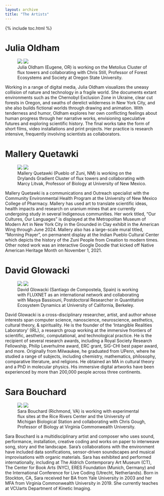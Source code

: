 ```yaml
---
layout: archive
title: "The Artists"
---
```


{% include toc.html %}

# Julia Oldham

<figure class="half">
	<img src="https://fluxnetair.github.io/images/Julia.jpg">
	<img src="https://fluxnetair.github.io/images/Chris_S.png">
	<figcaption>Julia Oldham (Eugene, OR) is working on the Metolius Cluster of flux towers and collaborating with Chris Still, Professor of Forest Ecosystems and Society at Oregon State University.</figcaption>
</figure>

Working in a range of digital media, Julia Oldham visualizes the uneasy collision of nature and technology in a fragile world. She documents extant environments such as the Chernobyl Exclusion Zone in Ukraine, clear cut forests in Oregon, and swaths of derelict wilderness in New York City, and she also builds fictional worlds through drawing and animation. With tenderness and humor, Oldham explores her own conflicting feelings about human progress through her narrative works, envisioning speculative futures and exploring scientific history. The final works take the form of short films, video installations and print projects. Her practice is research intensive, frequently involving scientists as collaborators.

# Mallery Quetawki

<figure class="half">
	<img src="https://fluxnetair.github.io/images/Mallery.png">
	<img src="https://fluxnetair.github.io/images/Marcy.jpg">
	<figcaption>Mallery Quetawki (Pueblo of Zuni, NM) is working on the Drylands Gradient Cluster of flux towers and collaborating with Marcy Litvak, Professor of Biology at University of New Mexico.</figcaption>
</figure>

Mallery Quetawki is a communications and Outreach specialist with the Community Environmental Health Program at the University of New Mexico College of Pharmacy. Mallery has used art to translate scientific ideas, health impacts and research on uranium mines that are currently undergoing study in several Indigenous communities. Her work titled, “Our Cultures, Our Languages” is displayed at the Metropolitan Museum of Modern Art in New York City in the Grounded in Clay exhibit in the American Wing through June 2024. Mallery also has a large-scale mural titled, “Morning Prayer”, on permanent display at the Indian Pueblo Cultural Center which depicts the history of the Zuni People from Creation to modern times. Other noted work was an interactive Google Doodle that kicked off Native American Heritage Month on November 1, 2021.

# David Glowacki

<figure class="half">
	<img src="https://fluxnetair.github.io/images/Dave.jpg">
	<img src="https://fluxnetair.github.io/images/Maoya.jpg">
	<figcaption>David Glowacki (Santiago de Compostela, Spain) is working with FLUXNET as an international network and collaborating with Maoya Bassiouni, Postdoctoral Researcher in Quantitative Ecosystem Dynamics at University of California, Berkeley.</figcaption>
</figure>

David Glowacki is a cross-disciplinary researcher, artist, and author whose interests span computer science, nanoscience, neuroscience, aesthetics, cultural theory, & spirituality. He is the founder of the ‘Intangible Realities Laboratory’ (IRL), a research group working at the immersive frontiers of scientific, aesthetic, computational, and technological practice. He is the recipient of several research awards, including a Royal Society Research Fellowship, Philip Leverhulme award, ERC grant, SIG-CHI best paper award, and more. Originally from Milwaukee, he graduated from UPenn, where he studied a range of subjects, including chemistry, mathematics, philosophy, comparative literature, and religions. He obtained an MA in cultural theory and a PhD in molecular physics. His immersive digital artworks have been experienced by more than 200,000 people across three continents.

# Sara Bouchard

<figure class="half">
	<img src="https://fluxnetair.github.io/images/Sara.jpg">
	<img src="https://fluxnetair.github.io/images/Chris_G.png">
	<figcaption>Sara Bouchard (Richmond, VA) is working with experimental flux sites at the Rice Rivers Center and the University of Michigan Biological Station and collaborating with Chris Gough, Professor of Biology at Virginia Commonwealth University.</figcaption>
</figure>

Sara Bouchard is a multidisciplinary artist and composer who uses sound, performance, installation, creative coding and works on paper to interweave song, story and the landscape. Sara’s collaborations with the environment have included data sonifications, sensor-driven soundscapes and musical improvisations with organic materials. Sara has exhibited and performed internationally, including at The Aldrich Contemporary Art Museum (CT), The Center for Book Arts (NYC), ERES Foundation (Munich, Germany) and the International Conference for Live Coding (Utrecht, Netherlands). Born in Stockton, CA, Sara received her BA from Yale University in 2003 and her MFA from Virginia Commonwealth University in 2019. She currently teaches at VCUarts Department of Kinetic Imaging.
